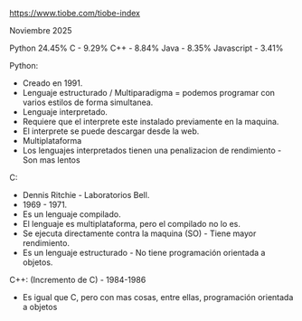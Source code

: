 https://www.tiobe.com/tiobe-index

Noviembre 2025

Python  24.45%
C - 9.29%
C++ - 8.84%
Java - 8.35%
Javascript - 3.41%

Python:
- Creado en 1991.
- Lenguaje estructurado / Multiparadigma = podemos programar con varios estilos de forma simultanea.
- Lenguaje interpretado.
- Requiere que el interprete este instalado previamente en la maquina.
- El interprete se puede descargar desde la web.
- Multiplataforma
- Los lenguajes interpretados tienen una penalizacion de rendimiento - Son mas lentos

C:
- Dennis Ritchie - Laboratorios Bell.
- 1969 - 1971.
- Es un lenguaje compilado.
- El lenguaje es multiplataforma, pero el compilado no lo es.
- Se ejecuta directamente contra la maquina (SO) - Tiene mayor rendimiento.
- Es un lenguaje estructurado - No tiene programación orientada a objetos.


C++: (Incremento de C) - 1984-1986
- Es igual que C, pero con mas cosas, entre ellas, programación orientada a objetos
